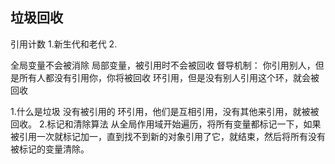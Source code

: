 ## 垃圾回收
引用计数
1.新生代和老代
2.

全局变量不会被消除
局部变量，被引用时不会被回收
督导机制：
你引用别人，但是所有人都没有引用你，你将被回收
环引用，但是没有别人引用这个环，就会被回收

1.什么是垃圾
没有被引用的
环引用，他们是互相引用，没有其他来引用，就被被回收。
2.标记和清除算法
从全局作用域开始遍历，将所有变量都标记一下，如果被引用一次就标记加一，直到找不到新的对象引用了它，就结束，然后将所有没有被标记的变量清除。